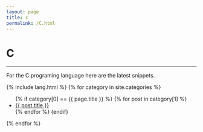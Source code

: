 ```yaml
---
layout: page
title: c
permalink: /C.html
---
```


# C

---

For the C programing language here are the latest snippets.

{% include lang.html %}
{% for category in site.categories %}
  <ul>
    {% if category[0] == {{ page.title }} %}
      {% for post in category[1] %}
        <li><a href="{{ post.url }}">{{ post.title }}</a></li>
      {% endfor %}
    {endif}
  </ul>
{% endfor %}

